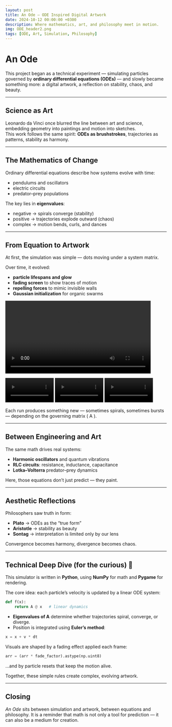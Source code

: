 ```yaml
---
layout: post
title: An Ode – ODE Inspired Digital Artwork
date: 2024-10-12 00:00:00 +0300
description: Where mathematics, art, and philosophy meet in motion.
img: ODE_header2.png
tags: [ODE, Art, Simulation, Philosophy]
---
```


<!-- MathJax -->
<script type="text/javascript" async
  src="https://cdnjs.cloudflare.com/ajax/libs/mathjax/2.7.7/MathJax.js?config=TeX-MML-AM_CHTML">
</script>

# An Ode

This project began as a technical experiment — simulating particles governed by **ordinary differential equations (ODEs)** — and slowly became something more: a digital artwork, a reflection on stability, chaos, and beauty.

---

## Science as Art

Leonardo da Vinci once blurred the line between art and science, embedding geometry into paintings and motion into sketches.  
This work follows the same spirit: **ODEs as brushstrokes**, trajectories as patterns, stability as harmony.

---

## The Mathematics of Change

Ordinary differential equations describe how systems evolve with time:

- pendulums and oscillators  
- electric circuits  
- predator–prey populations  

The key lies in **eigenvalues**:  

- negative → spirals converge (stability)  
- positive → trajectories explode outward (chaos)  
- complex → motion bends, curls, and dances  

---

## From Equation to Artwork

At first, the simulation was simple — dots moving under a system matrix.  

Over time, it evolved:  

- **particle lifespans and glow**  
- **fading screen** to show traces of motion  
- **repelling forces** to mimic invisible walls  
- **Gaussian initialization** for organic swarms  

<video width="90%" controls>
  <source src="{{site.baseurl}}/assets/img/ODE_eg1.webm" type="video/webm">
</video>

<video width="30%" controls src="{{site.baseurl}}/assets/img/ODE_eg5.webm"></video>
<video width="30%" controls src="{{site.baseurl}}/assets/img/ODE_eg4.webm"></video>
<video width="30%" controls src="{{site.baseurl}}/assets/img/ODE_eg6.webm"></video>

Each run produces something new — sometimes spirals, sometimes bursts — depending on the governing matrix \( A \).

---

## Between Engineering and Art

The same math drives real systems:  

- **Harmonic oscillators** and quantum vibrations  
- **RLC circuits**: resistance, inductance, capacitance  
- **Lotka–Volterra** predator–prey dynamics  

Here, those equations don’t just predict — they paint.  

---

## Aesthetic Reflections

Philosophers saw truth in form:  

- **Plato** → ODEs as the “true form”  
- **Aristotle** → stability as beauty  
- **Sontag** → interpretation is limited only by our lens  

Convergence becomes harmony, divergence becomes chaos.  

---

## Technical Deep Dive (for the curious) 🚀

This simulator is written in **Python**, using **NumPy** for math and **Pygame** for rendering.  

The core idea: each particle’s velocity is updated by a linear ODE system:

```python
def f(x):
    return A @ x   # linear dynamics
```

- **Eigenvalues of A** determine whether trajectories spiral, converge, or diverge.  
- Position is integrated using **Euler’s method**:  

```python
x = x + v * dt
```

Visuals are shaped by a fading effect applied each frame:

```python
arr = (arr * fade_factor).astype(np.uint8)
```

…and by particle resets that keep the motion alive.  

Together, these simple rules create complex, evolving artwork.  

---

## Closing

*An Ode* sits between simulation and artwork, between equations and philosophy. It is a reminder that math is not only a tool for prediction — it can also be a medium for creation.  
